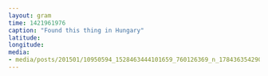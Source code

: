 ```yaml
---
layout: gram
time: 1421961976
caption: "Found this thing in Hungary"
latitude: 
longitude: 
media:
- media/posts/201501/10950594_1528463444101659_760126369_n_17843635429000351.jpg
---
```


